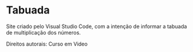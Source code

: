 # Tabuada

Site criado pelo Visual Studio Code, com a intenção de informar a tabuada de multiplicação dos números.

Direitos autorais: Curso em Video

